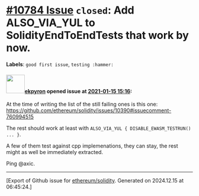 # [\#10784 Issue](https://github.com/ethereum/solidity/issues/10784) `closed`: Add ALSO_VIA_YUL to SolidityEndToEndTests that work by now.
**Labels**: `good first issue`, `testing :hammer:`


#### <img src="https://avatars.githubusercontent.com/u/1347491?v=4" width="50">[ekpyron](https://github.com/ekpyron) opened issue at [2021-01-15 15:16](https://github.com/ethereum/solidity/issues/10784):

At the time of writing the list of the still failing ones is this one: https://github.com/ethereum/solidity/issues/10390#issuecomment-760994515

The rest should work at least with ``ALSO_VIA_YUL { DISABLE_EWASM_TESTRUN() ... }``.

A few of them test against cpp implemenations, they can stay, the rest might as well be immediately extracted.

Ping @axic.




-------------------------------------------------------------------------------



[Export of Github issue for [ethereum/solidity](https://github.com/ethereum/solidity). Generated on 2024.12.15 at 06:45:24.]
